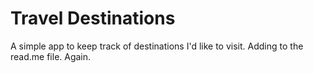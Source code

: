 # Travel Destinations

A simple app to keep track of destinations I'd like to visit. Adding to the read.me file. Again. 
